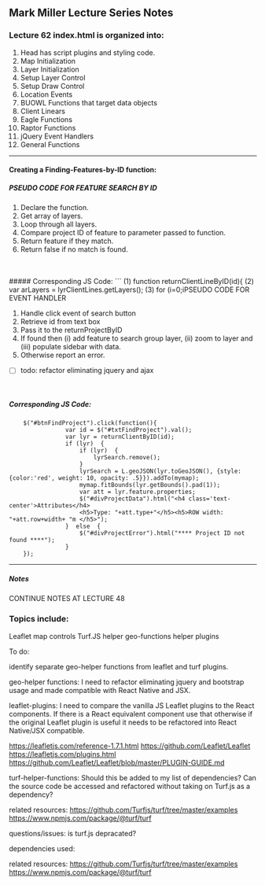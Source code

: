 ## Mark Miller Lecture Series Notes
### Lecture 62 index.html is organized into:

1. Head has script plugins and styling code.
2. Map Initialization
3. Layer Initialization
4. Setup Layer Control
5. Setup Draw Control
6. Location Events
7. BUOWL Functions that target data objects
8. Client Linears
9. Eagle Functions
10. Raptor Functions
11. jQuery Event Handlers
12. General Functions
---


#### Creating a Finding-Features-by-ID function:
##### PSEUDO CODE FOR FEATURE SEARCH BY ID
1. Declare the function.
2. Get array of layers.
3. Loop through all layers.
4. Compare project ID of feature to parameter passed to function.
5. Return feature if they match.
6. Return false if no match is found.
<br> 
<br>  
##### Corresponding JS Code:
```
    (1)	function returnClientLineByID(id){
    (2)		var arLayers = lyrClientLines.getLayers();
    (3)		for (i=0;i<arLayers.length-1; i++){
    (4)			var featureID = arLayers[i].feature.properties.Project;
    (5a)		if (featureID==id)  {
    (5b)			return arLayers[i];
            	}
        	}
    (6)   return false
		}
```

##### PSEUDO CODE FOR EVENT HANDLER
1. Handle click event of search button
2. Retrieve id from text box
3. Pass it to the returnProjectByID
4. If found then (i) add feature to search group layer, (ii) zoom to layer and (iii) populate sidebar with data.
5. Otherwise report an error.

- [ ] todo: refactor eliminating jquery and ajax
<br>

##### Corresponding JS Code:
```
	$("#btnFindProject").click(function(){
                var id = $("#txtFindProject").val();
                var lyr = returnClientByID(id);
                if (lyr)  {
                	if (lyr)  {
                		lyrSearch.remove();
                    }
                    lyrSearch = L.geoJSON(lyr.toGeoJSON(), {style:{color:'red', weight: 10, opacity: .5}}).addTo(mymap);     
                    mymap.fitBounds(lyr.getBounds().pad(1));
                    var att = lyr.feature.properties;
                    $("#divProjectData").html("<h4 class='text-center'>Attributes</h4>
                    <h5>Type: "+att.type+"</h5><h5>ROW width: "+att.row+width+ "m </h5>");
                }  else  {
                    $("#divProjectError").html("**** Project ID not found ****");
                }
	});

```

---

##### Notes
CONTINUE NOTES AT LECTURE 48

### Topics include:
Leaflet map controls 
Turf.JS
helper geo-functions
helper plugins


To do:

identify separate geo-helper functions from leaflet and turf plugins.  

geo-helper functions:
I need to refactor eliminating jquery and bootstrap usage and made compatible with React Native and JSX.

leaflet-plugins:
I need to compare the vanilla JS Leaflet plugins to the React components.  If there is a React equivalent component use that otherwise if the original Leaflet plugin is useful it needs to be refactored into React Native/JSX compatible.

https://leafletjs.com/reference-1.7.1.html
https://github.com/Leaflet/Leaflet
https://leafletjs.com/plugins.html
https://github.com/Leaflet/Leaflet/blob/master/PLUGIN-GUIDE.md


turf-helper-functions:
Should this be added to my list of dependencies?  Can the source code be accessed and refactored without taking on Turf.js as a dependency?

related resources:
https://github.com/Turfjs/turf/tree/master/examples
https://www.npmjs.com/package/@turf/turf

questions/issues:
is turf.js depracated?

dependencies used:



related resources:
https://github.com/Turfjs/turf/tree/master/examples
https://www.npmjs.com/package/@turf/turf


